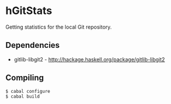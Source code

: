 hGitStats
=========

Getting statistics for the local Git repository.

Dependencies
------------
* gitlib-libgit2 - http://hackage.haskell.org/package/gitlib-libgit2

Compiling
---------

    $ cabal configure
    $ cabal build

